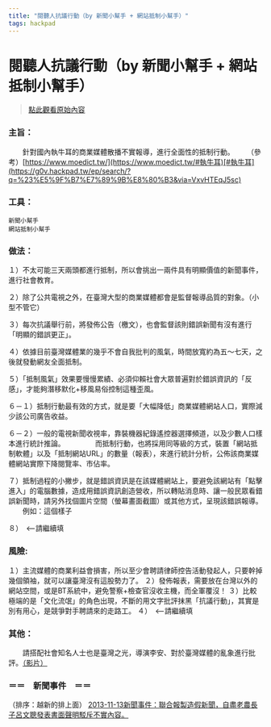 ```yaml
---
title: "閱聽人抗議行動（by 新聞小幫手 + 網站抵制小幫手）"
tags: hackpad
---
```


# 閱聽人抗議行動（by 新聞小幫手 + 網站抵制小幫手）

> [點此觀看原始內容](https://g0v.hackpad.tw/VxvHTEqJ5sc)



### 主旨：

　　針對國內執牛耳的商業媒體散播不實報導，進行全面性的抵制行動。
　　（參考）[https://www.moedict.tw/](https://www.moedict.tw/#執牛耳)[#執牛耳](https://g0v.hackpad.tw/ep/search/?q=%23%E5%9F%B7%E7%89%9B%E8%80%B3&via=VxvHTEqJ5sc)


### 工具：

    新聞小幫手
    網站抵制小幫手


### 做法：

１）不太可能三天兩頭都進行抵制，所以會挑出一兩件具有明顯價值的新聞事件，進行社會教育。

２）除了公共電視之外，在臺灣大型的商業媒體都會是監督報導品質的對象。（小型不管它）

３）每次抗議舉行前，將發佈公告（檄文），也會監督該則錯誤新聞有沒有進行「明顯的錯誤更正」。

４）依據目前臺灣媒體業的幾乎不會自我批判的風氣，時間放寬約為五～七天，之後就發動網友全面抵制。

５）「抵制風氣」效果要慢慢累績、必須仰賴社會大眾普遍對於錯誤資訊的「反感」，才能夠潛移默化+移風易俗控制這種歪風。

６－１）抵制行動最有效的方式，就是要「大幅降低」商業媒體網站人口，實際減少該公司廣告收益。

６－２）一般的電視新聞收視率，靠裝機器紀錄遙控器選擇頻道，以及少數人口樣本進行統計推論。
　　　　而抵制行動，也將採用同等級的方式，裝置「網站抵制軟體」以及「抵制網站URL」的數量（報表），來進行統計分析，公佈該商業媒體網站實際下降閱覽率、市佔率。

７）抵制過程的小撇步，就是錯誤資訊是在該媒體網站上，要避免該網站有「點擊進入」的電腦數據，造成用錯誤資訊創造營收，所以轉貼消息時、讓一般民眾看錯誤新聞時，請另外找個圖片空間（螢幕畫面截圖）或其他方式，呈現該錯誤報導。
　　例如：這個樣子

８）　<--請繼續填


### 風險:

１）主流媒體的商業利益會損害，所以至少會聘請律師控告活動發起人，只要幹掉幾個領袖，就可以讓臺灣沒有這股勢力了。
２）發佈報表，需要放在台灣以外的網站空間，或是BT系統中，避免警察+檢查官沒收主機，而全軍覆沒！
３）比較極端的是「文化流氓」的角色出現，不斷的用文字批評抹黑「抗議行動」，其實是別有用心，是競爭對手聘請來的走路工。
４）　<--請繼續填


### 其他：

　　請搭配社會知名人士也是臺灣之光，導演李安、對於臺灣媒體的亂象進行批評。[（影片）](http://goo.gl/vNRKpV)



### ＝＝　新聞事件　＝＝

（排序：越新的排上面）
[2013-11-13新聞事件：聯合報製造假新聞，自盡老農長子呂文聰發表書面聲明駁斥不實內容。](https://www.facebook.com/photo.php?fbid=362233920589276&set=a.325894840889851.1073741828.317618105050858&type=1)





